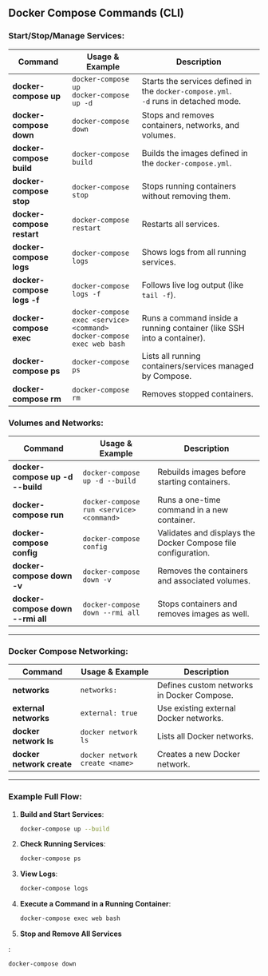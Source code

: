 
## **Docker Compose Commands (CLI)**

### **Start/Stop/Manage Services**:
| Command                                 | Usage & Example                                                    | Description                                                     |
|-----------------------------------------|--------------------------------------------------------------------|-----------------------------------------------------------------|
| **docker-compose up**                   | `docker-compose up` <br> `docker-compose up -d`                    | Starts the services defined in the `docker-compose.yml`. <br> `-d` runs in detached mode. |
| **docker-compose down**                 | `docker-compose down`                                              | Stops and removes containers, networks, and volumes.            |
| **docker-compose build**                | `docker-compose build`                                              | Builds the images defined in the `docker-compose.yml`.          |
| **docker-compose stop**                 | `docker-compose stop`                                              | Stops running containers without removing them.                 |
| **docker-compose restart**              | `docker-compose restart`                                           | Restarts all services.                                          |
| **docker-compose logs**                 | `docker-compose logs`                                              | Shows logs from all running services.                           |
| **docker-compose logs -f**              | `docker-compose logs -f`                                           | Follows live log output (like `tail -f`).                       |
| **docker-compose exec**                 | `docker-compose exec <service> <command>` <br> `docker-compose exec web bash` | Runs a command inside a running container (like SSH into a container). |
| **docker-compose ps**                   | `docker-compose ps`                                                | Lists all running containers/services managed by Compose.        |
| **docker-compose rm**                   | `docker-compose rm`                                                | Removes stopped containers.                                     |

### **Volumes and Networks**:
| Command                                 | Usage & Example                                                    | Description                                                     |
|-----------------------------------------|--------------------------------------------------------------------|-----------------------------------------------------------------|
| **docker-compose up -d --build**        | `docker-compose up -d --build`                                     | Rebuilds images before starting containers.                     |
| **docker-compose run**                  | `docker-compose run <service> <command>`                           | Runs a one-time command in a new container.                     |
| **docker-compose config**               | `docker-compose config`                                            | Validates and displays the Docker Compose file configuration.   |
| **docker-compose down -v**              | `docker-compose down -v`                                           | Removes the containers and associated volumes.                  |
| **docker-compose down --rmi all**       | `docker-compose down --rmi all`                                    | Stops containers and removes images as well.                    |

---

### **Docker Compose Networking**:
| Command                                  | Usage & Example                                                    | Description                                                     |
|------------------------------------------|--------------------------------------------------------------------|-----------------------------------------------------------------|
| **networks**                             | `networks:`                                                        | Defines custom networks in Docker Compose.                      |
| **external networks**                    | `external: true`                                                   | Use existing external Docker networks.                          |
| **docker network ls**                    | `docker network ls`                                                | Lists all Docker networks.                                      |
| **docker network create**                | `docker network create <name>`                                     | Creates a new Docker network.                                   |

---

### **Example Full Flow**:

1. **Build and Start Services**:
   ```bash
   docker-compose up --build
   ```

2. **Check Running Services**:
   ```bash
   docker-compose ps
   ```

3. **View Logs**:
   ```bash
   docker-compose logs
   ```

4. **Execute a Command in a Running Container**:
   ```bash
   docker-compose exec web bash
   ```

5. **Stop and Remove All Services**

:
   ```bash
   docker-compose down
   ```
